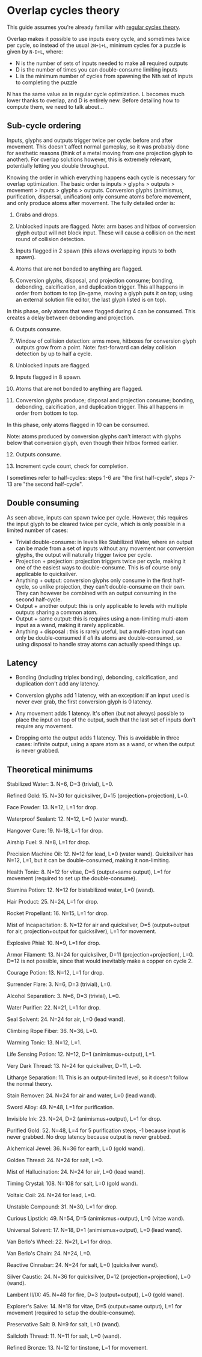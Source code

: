 # Overlap cycles theory

This guide assumes you're already familiar with [regular cycles theory](https://www.reddit.com/r/opus_magnum/comments/7qmkv6/list_of_current_cycle_optimal_scores/).

Overlap makes it possible to use inputs every cycle, and sometimes twice per cycle, so instead of the usual `2N+1+L`, minimum cycles for a puzzle is given by `N-D+L`, where:

* N is the number of sets of inputs needed to make all required outputs
* D is the number of times you can double-consume limiting inputs
* L is the minimum number of cycles from spawning the Nth set of inputs to completing the puzzle

N has the same value as in regular cycle optimization. L becomes much lower thanks to overlap, and D is entirely new. Before detailing how to compute them, we need to talk about...

## Sub-cycle ordering

Inputs, glyphs and outputs trigger twice per cycle: before and after movement. This doesn't affect normal gameplay, so it was probably done for aesthetic reasons (think of a metal moving from one projection glyph to another). For overlap solutions however, this is extremely relevant, potentially letting you double throughput.

Knowing the order in which everything happens each cycle is necessary for overlap optimization. The basic order is inputs > glyphs > outputs > movement > inputs > glyphs > outputs. Conversion glyphs (animismus, purification, dispersal, unification) only consume atoms before movement, and only produce atoms after movement. The fully detailed order is:

1) Grabs and drops.

2) Unblocked inputs are flagged.
Note: arm bases and hitbox of conversion glyph output will not block input.  These will cause a collision on the next round of collision detection.

3) Inputs flagged in 2 spawn (this allows overlapping inputs to both spawn).

4) Atoms that are not bonded to anything are flagged.

5) Conversion glyphs, disposal, and projection consume; bonding, debonding, calcification, and duplication trigger. This all happens in order from bottom to top (in-game, moving a glyph puts it on top; using an external solution file editor, the last glyph listed is on top).

In this phase, only atoms that were flagged during 4 can be consumed. This creates a delay between debonding and projection.

6) Outputs consume.

7) Window of collision detection: arms move, hitboxes for conversion glyph outputs grow from a point.
Note: fast-forward can delay collision detection by up to half a cycle.

8) Unblocked inputs are flagged.

9) Inputs flagged in 8 spawn.

10) Atoms that are not bonded to anything are flagged.

11) Conversion glyphs produce; disposal and projection consume; bonding, debonding, calcification, and duplication trigger. This all happens in order from bottom to top.

In this phase, only atoms flagged in 10 can be consumed.

Note: atoms produced by conversion glyphs can't interact with glyphs below that conversion glyph, even though their hitbox formed earlier.

12) Outputs consume.

13) Increment cycle count, check for completion.

I sometimes refer to half-cycles: steps 1-6 are "the first half-cycle", steps 7-13 are "the second half-cycle".

## Double consuming

As seen above, inputs can spawn twice per cycle. However, this requires the input glyph to be cleared twice per cycle, which is only possible in a limited number of cases:

* Trivial double-consume: in levels like Stabilized Water, where an output can be made from a set of inputs without any movement nor conversion glyphs, the output will naturally trigger twice per cycle.
* Projection + projection: projection triggers twice per cycle, making it one of the easiest ways to double-consume. This is of course only applicable to quicksilver. 
* Anything + output: conversion glyphs only consume in the first half-cycle, so unlike projection, they can't double-consume on their own. They can however be combined with an output consuming in the second half-cycle.
* Output + another output: this is only applicable to levels with multiple outputs sharing a common atom.
* Output + same output: this is requires using a non-limiting multi-atom input as a wand, making it rarely applicable.
* Anything + disposal : this is rarely useful, but a multi-atom input can only be double-consumed if *all* its atoms are double-consumed, so using disposal to handle stray atoms can actually speed things up.

## Latency

* Bonding (including triplex bonding), debonding, calcification, and duplication don't add any latency.

* Conversion glyphs add 1 latency, with an exception: if an input used is never ever grab, the first conversion glyph is 0 latency.

* Any movement adds 1 latency. It's often (but not always) possible to place the input on top of the output, such that the last set of inputs don't require any movement.

* Dropping onto the output adds 1 latency. This is avoidable in three cases: infinite output, using a spare atom as a wand, or when the output is never grabbed.

## Theoretical minimums

Stabilized Water: 3. N=6, D=3 (trivial), L=0.

Refined Gold: 15. N=30 for quicksilver, D=15 (projection+projection), L=0.

Face Powder: 13. N=12, L=1 for drop.

Waterproof Sealant: 12. N=12, L=0 (water wand).

Hangover Cure: 19. N=18, L=1 for drop.

Airship Fuel: 9. N=8, L=1 for drop.

Precision Machine Oil: 12. N=12 for lead, L=0 (water wand). Quicksilver has N=12, L=1, but it can be double-consumed, making it non-limiting.

Health Tonic: 8. N=12 for vitae, D=5 (output+same output), L=1 for movement (required to set up the double-consume).

Stamina Potion: 12. N=12 for bistabilized water, L=0 (wand).

Hair Product: 25. N=24, L=1 for drop.

Rocket Propellant: 16. N=15, L=1 for drop.

Mist of Incapacitation: 8. N=12 for air and quicksilver, D=5 (output+output for air, projection+output for quicksilver), L=1 for movement.

Explosive Phial: 10. N=9, L=1 for drop.

Armor Filament: 13. N=24 for quicksilver, D=11 (projection+projection), L=0. D=12 is not possible, since that would inevitably make a copper on cycle 2.

Courage Potion: 13. N=12, L=1 for drop.

Surrender Flare: 3. N=6, D=3 (trivial), L=0.

Alcohol Separation: 3. N=6, D=3 (trivial), L=0.

Water Purifier: 22. N=21, L=1 for drop.

Seal Solvent: 24. N=24 for air, L=0 (lead wand).

Climbing Rope Fiber: 36. N=36, L=0.

Warming Tonic: 13. N=12, L=1.

Life Sensing Potion: 12. N=12, D=1 (animismus+output), L=1.

Very Dark Thread: 13. N=24 for quicksilver, D=11, L=0.

Litharge Separation: 11. This is an output-limited level, so it doesn't follow the normal theory.

Stain Remover: 24. N=24 for air and water, L=0 (lead wand).

Sword Alloy: 49. N=48, L=1 for purification.

Invisible Ink: 23. N=24, D=2 (animismus+output), L=1 for drop.

Purified Gold: 52. N=48, L=4 for 5 purification steps, -1 because input is never grabbed. No drop latency because output is never grabbed.

Alchemical Jewel: 36. N=36 for earth, L=0 (gold wand).

Golden Thread: 24. N=24 for salt, L=0.

Mist of Hallucination: 24. N=24 for air, L=0 (lead wand).

Timing Crystal: 108. N=108 for salt, L=0 (gold wand).

Voltaic Coil: 24. N=24 for lead, L=0.

Unstable Compound: 31. N=30, L=1 for drop.

Curious Lipstick: 49. N=54, D=5 (animismus+output), L=0 (vitae wand).

Universal Solvent: 17. N=18, D=1 (animismus+output), L=0 (lead wand).

Van Berlo's Wheel: 22. N=21, L=1 for drop.

Van Berlo's Chain: 24. N=24, L=0.

Reactive Cinnabar: 24. N=24 for salt, L=0 (quicksilver wand).

Silver Caustic: 24. N=36 for quicksilver, D=12 (projection+projection), L=0 (wand).

Lambent II/IX: 45. N=48 for fire, D=3 (output+output), L=0 (gold wand).

Explorer's Salve: 14. N=18 for vitae, D=5 (output+same output), L=1 for movement (required to setup the double-consume).

Preservative Salt: 9. N=9 for salt, L=0 (wand).

Sailcloth Thread: 11. N=11 for salt, L=0 (wand).

Refined Bronze: 13. N=12 for tinstone, L=1 for movement.
